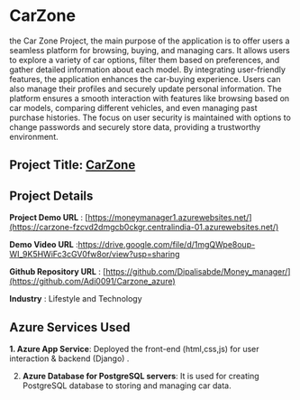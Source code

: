 # **CarZone**

the Car Zone Project, the main purpose of the application is to offer users a seamless platform for browsing, buying, and managing cars. It allows users to explore a variety of car options, filter them based on preferences, and gather detailed information about each model. By integrating user-friendly features, the application enhances the car-buying experience.
Users can also manage their profiles and securely update personal information. The platform ensures a smooth interaction with features like browsing based on car models, comparing different vehicles, and even managing past purchase histories. The focus on user security is maintained with options to change passwords and securely store data, providing a trustworthy environment.

## **Project Title:** [CarZone](https://carzone-fzcvd2dmgcb0ckgr.centralindia-01.azurewebsites.net/)

## **Project Details**
**Project Demo URL** : [https://moneymanager1.azurewebsites.net/](https://carzone-fzcvd2dmgcb0ckgr.centralindia-01.azurewebsites.net/)


**Demo Video URL** :https://drive.google.com/file/d/1mgQWpe8oup-WI_9K5HWiFc3cGV0fw8or/view?usp=sharing


**Github Repository URL** : [https://github.com/Dipalisabde/Money_manager/](https://github.com/Adi0091/Carzone_azure)


**Industry** : Lifestyle and Technology

## **Azure Services Used**
**1. Azure App Service**:
Deployed the front-end (html,css,js) for user interaction & backend (Django) .

2. **Azure Database for PostgreSQL servers**:
It is used for creating PostgreSQL database to storing and managing car data.
